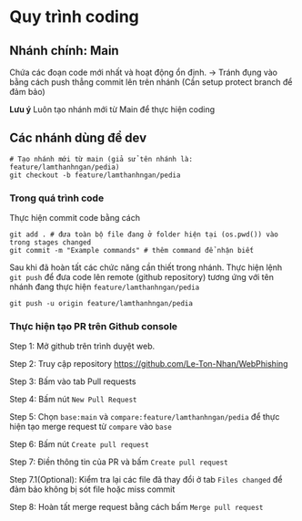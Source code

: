 # Quy trình coding

## Nhánh chính: **Main**
Chứa các đoạn code mới nhất và hoạt động ổn định. 
-> Tránh đụng vào bằng cách push thẳng commit lên trên nhánh (Cần setup protect branch để đảm bảo)

**Lưu ý** Luôn tạo nhánh mới từ Main để thực hiện coding

## Các nhánh dùng để dev

```shell
# Tạo nhánh mới từ main (giả sử tên nhánh là: feature/lamthanhngan/pedia)
git checkout -b feature/lamthanhngan/pedia
```

### Trong quá trình code

Thực hiện commit code bằng cách 

```shell
git add . # đưa toàn bộ file đang ở folder hiện tại (os.pwd()) vào trong stages changed
git commit -m "Example commands" # thêm command để nhận biết
```

Sau khi đã hoàn tất các chức năng cần thiết trong nhánh. Thực hiện lệnh `git push` để đưa code lên remote (github repository) tương ứng với tên nhánh đang thực hiện `feature/lamthanhngan/pedia`

```shell
git push -u origin feature/lamthanhngan/pedia
```

### Thực hiện tạo PR trên Github console

Step 1: Mở github trên trình duyệt web.

Step 2: Truy cập repository https://github.com/Le-Ton-Nhan/WebPhishing

Step 3: Bấm vào tab Pull requests

Step 4: Bấm nút `New Pull Request`

Step 5: Chọn `base:main` và `compare:feature/lamthanhngan/pedia` để thực hiện tạo merge request từ `compare` vào `base`

Step 6: Bấm nút `Create pull request`

Step 7: Điền thông tin của PR và bấm `Create pull request`

Step 7.1(Optional): Kiểm tra lại các file đã thay đổi ở tab `Files changed` để đảm bảo không bị sót file hoặc miss commit

Step 8: Hoàn tất merge request bằng cách bấm `Merge pull request`






